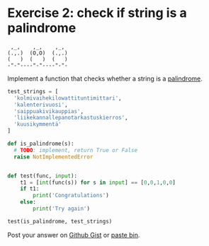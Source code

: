# Exercise 2: check if string is a palindrome

```
 ,_,    ,_,    ,_,
(.,.)  (O,O)  (.,.)
(   )  (   )  (   )
-"-"----"-"----"-"-
```

Implement a function that checks whether a string is a [palindrome](https://en.wikipedia.org/wiki/Palindrome).

```python
test_strings = [
  'kolmivaihekilowattituntimittari',
  'kalenterivuosi',
  'saippuakivikauppias',
  'liikekannallepanotarkastuskierros',
  'kuusikymmentä'
]

def is_palindrome(s):
  # TODO: implement, return True or False
  raise NotImplementedError


def test(func, input):
    t1 = [int(func(s)) for s in input] == [0,0,1,0,0]
    if t1:
        print('Congratulations')
    else:
        print('Try again')

test(is_palindrome, test_strings)
```

Post your answer on [Github Gist](https://gist.github.com/) or [paste bin](https://paste.ubuntu.com/).
